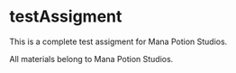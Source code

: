 # testAssigment
This is a complete test assigment for Mana Potion Studios.

All materials belong to Mana Potion Studios. 
